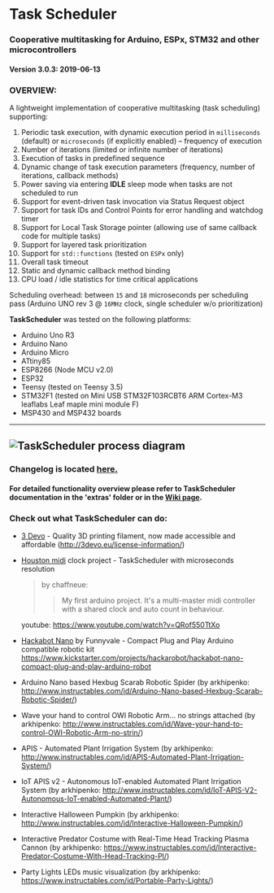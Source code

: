 # Task Scheduler
### Cooperative multitasking for Arduino, ESPx, STM32 and other microcontrollers
#### Version 3.0.3: 2019-06-13

### OVERVIEW:
A lightweight implementation of cooperative multitasking (task scheduling) supporting:
1. Periodic task execution, with dynamic execution period in `milliseconds` (default) or `microseconds` (if explicitly enabled) – frequency of execution
2. Number of iterations (limited or infinite number of iterations)
3. Execution of tasks in predefined sequence
4. Dynamic change of task execution parameters (frequency, number of iterations, callback methods)
5. Power saving via entering **IDLE** sleep mode when tasks are not scheduled to run
6. Support for event-driven task invocation via Status Request object
7. Support for task IDs and Control Points for error handling and watchdog timer
8. Support for Local Task Storage pointer (allowing use of same callback code for multiple tasks)
9. Support for layered task prioritization
10. Support for `std::functions` (tested on `ESPx` only)
11. Overall task timeout
12. Static and dynamic callback method binding
13. CPU load / idle statistics for time critical applications

Scheduling overhead: between `15` and `18` microseconds per scheduling pass (Arduino UNO rev 3 @ `16MHz` clock, single scheduler w/o prioritization)

**TaskScheduler** was tested on the following platforms:
* Arduino Uno R3
* Arduino Nano
* Arduino Micro
* ATtiny85
* ESP8266 (Node MCU v2.0)
* ESP32
* Teensy (tested on Teensy 3.5)
* STM32F1 (tested on Mini USB STM32F103RCBT6 ARM Cortex-M3 leaflabs Leaf maple mini module F)
* MSP430 and MSP432 boards
---
![TaskScheduler process diagram](https://github.com/arkhipenko/TaskScheduler/raw/master/extras/TaskScheduler_html.png)
---
### Changelog is located [here.](https://github.com/arkhipenko/TaskScheduler/wiki/Changelog)


#### For detailed functionality overview please refer to TaskScheduler documentation in the 'extras' folder or in the [Wiki page](https://github.com/arkhipenko/TaskScheduler/wiki).

### Check out what TaskScheduler can do:

* [3 Devo](http://3devo.eu/) - Quality 3D printing filament, now made accessible and affordable
(http://3devo.eu/license-information/)


* [Houston midi](https://github.com/chaffneue/houston) clock project - TaskScheduler with microseconds resolution
    >by chaffneue:
    >>My first arduino project. It's a multi-master midi controller with a shared clock and
     auto count in behaviour.

	 youtube: https://www.youtube.com/watch?v=QRof550TtXo


* [Hackabot Nano](http://hackarobot.com/) by Funnyvale -  Compact Plug and Play Arduino compatible robotic kit
     https://www.kickstarter.com/projects/hackarobot/hackabot-nano-compact-plug-and-play-arduino-robot


* Arduino Nano based Hexbug Scarab Robotic Spider
    (by arkhipenko: http://www.instructables.com/id/Arduino-Nano-based-Hexbug-Scarab-Robotic-Spider/)

* Wave your hand to control OWI Robotic Arm... no strings attached
    (by arkhipenko: http://www.instructables.com/id/Wave-your-hand-to-control-OWI-Robotic-Arm-no-strin/)


* APIS - Automated Plant Irrigation System
    (by arkhipenko: http://www.instructables.com/id/APIS-Automated-Plant-Irrigation-System/)


* IoT APIS v2 - Autonomous IoT-enabled Automated Plant Irrigation System
    (by arkhipenko: http://www.instructables.com/id/IoT-APIS-V2-Autonomous-IoT-enabled-Automated-Plant/)

* Interactive Halloween Pumpkin
    (by arkhipenko: http://www.instructables.com/id/Interactive-Halloween-Pumpkin/)

* Interactive Predator Costume with Real-Time Head Tracking Plasma Cannon
    (by arkhipenko: https://www.instructables.com/id/Interactive-Predator-Costume-With-Head-Tracking-Pl/)

* Party Lights LEDs music visualization
    (by arkhipenko: https://www.instructables.com/id/Portable-Party-Lights/)
    
